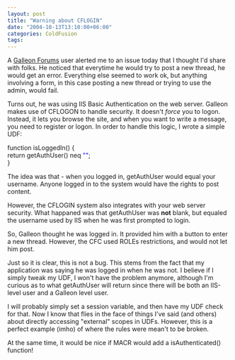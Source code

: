 ```yaml
---
layout: post
title: "Warning about CFLOGIN"
date: "2004-10-13T13:10:00+06:00"
categories: ColdFusion 
tags: 
---
```


A <a href="/morpheus//forums">Galleon Forums</a> user alerted me to an issue today that I thought I'd share with folks. He noticed that everytime he would try to post a new thread, he would get an error. Everything else seemed to work ok, but anything involving a form, in this case posting a new thread or trying to use the admin, would fail.

Turns out, he was using IIS Basic Authentication on the web server. Galleon makes use of CFLOGON to handle security. It doesn't <i>force</i> you to logon. Instead, it lets you browse the site, and when you want to write a message, you need to register or logon. In order to handle this logic, I wrote a simple UDF:

<div class="code">function isLoggedIn() {<br>
  return getAuthUser() neq <FONT COLOR=BLUE>""</FONT>;<br>
}</div>

The idea was that - when you logged in, getAuthUser would equal your username. Anyone logged in to the system would have the rights to post content.

However, the CFLOGIN system also integrates with your web server security. What happaned was that getAuthUser was <b>not</b> blank, but equaled the username used by IIS when he was first prompted to login. 

So, Galleon thought he was logged in. It provided him with a button to enter a new thread. However, the CFC used ROLEs restrictions, and would not let him post. 

Just so it is clear, this is not a bug. This stems from the fact that my application was saying he was logged in when he was not. I believe if I simply tweak my UDF, I won't have the problem anymore, although I'm curious as to what getAuthUser will return since there will be both an IIS-level user and a Galleon level user. 

I will probably simply set a session variable, and then have my UDF check for that. Now I know that flies in the face of things I've said (and others) about directly accessing "external" scopes in UDFs. However, this is a perfect example (imho) of where the rules were mean't to be broken. 

At the same time, it would be nice if MACR would add a isAuthenticated() function!